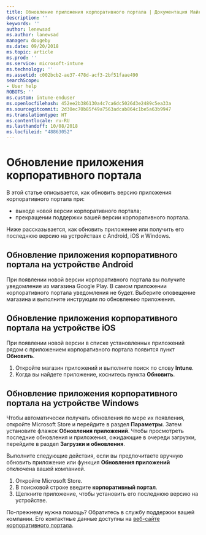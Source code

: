 ```yaml
---
title: Обновление приложения корпоративного портала | Документация Майкрософт
description: ''
keywords: ''
author: lenewsad
ms.author: lanewsad
manager: dougeby
ms.date: 09/20/2018
ms.topic: article
ms.prod: ''
ms.service: microsoft-intune
ms.technology: ''
ms.assetid: c002bcb2-ae37-478d-acf3-2bf51faae490
searchScope:
- User help
ROBOTS: ''
ms.custom: intune-enduser
ms.openlocfilehash: 452ee2b386130a4c7ca6dc5026d3e2489c5ea33a
ms.sourcegitcommit: 2d30ec70b85f49a7563adcab864c1be5a63b9947
ms.translationtype: HT
ms.contentlocale: ru-RU
ms.lasthandoff: 10/08/2018
ms.locfileid: "48863052"
---
```

# <a name="how-to-update-the-company-portal-app"></a>Обновление приложения корпоративного портала

В этой статье описывается, как обновить версию приложения корпоративного портала при:  
* выходе новой версии корпоративного портала;
* прекращении поддержки вашей версии корпоративного портала.

Ниже рассказывается, как обновить приложение или получить его последнюю версию на устройствах с Android, iOS и Windows.    

## <a name="update-the-company-portal-app-on-your-android-device"></a>Обновление приложения корпоративного портала на устройстве Android  

При появлении новой версии корпоративного портала вы получите уведомление из магазина Google Play. В самом приложении корпоративного портала уведомления не будет. Выберите оповещение магазина и выполните инструкции по обновлению приложения. 

## <a name="update-the-company-portal-app-on-your-ios-device"></a>Обновление приложения корпоративного портала на устройстве iOS  

При появлении новой версии в списке установленных приложений рядом с приложением корпоративного портала появится пункт **Обновить**.  

1. Откройте магазин приложений и выполните поиск по слову **Intune**.  
2. Когда вы найдете приложение, коснитесь пункта **Обновить**.  

## <a name="update-the-company-portal-app-on-your-windows-device"></a>Обновление приложения корпоративного портала на устройстве Windows
Чтобы автоматически получать обновления по мере их появления, откройте Microsoft Store и перейдите в раздел **Параметры**. Затем установите флажок **Обновления приложений**. Чтобы просмотреть последние обновления и приложения, ожидающие в очереди загрузки, перейдите в раздел **Загрузки и обновления**.  

Выполните следующие действия, если вы предпочитаете вручную обновить приложение или функция **Обновления приложений** отключена вашей компанией.  
1. Откройте Microsoft Store.
2. В поисковой строке введите **корпоративный портал**.
3. Щелкните приложение, чтобы установить его последнюю версию на устройстве. 


По-прежнему нужна помощь? Обратитесь в службу поддержки вашей компании. Его контактные данные доступны на [веб-сайте корпоративного портала](https://go.microsoft.com/fwlink/?linkid=2010980).
